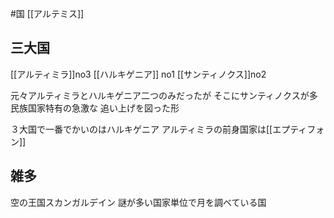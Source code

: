 #国 [[アルテミス]]

## 三大国
[[アルティミラ]]no3
[[ハルキゲニア]] no1
[[サンティノクス]]no2

元々アルティミラとハルキゲニア二つのみだったが
そこにサンティノクスが多民族国家特有の急激な
追い上げを図った形

３大国で一番でかいのはハルキゲニア
アルティミラの前身国家は[[エプティフォン]]

## 雑多
空の王国スカンガルデイン
謎が多い国家単位で月を調べている国
